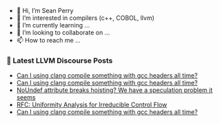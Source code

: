 - 👋 Hi, I’m Sean Perry
- 👀 I’m interested in compilers (c++, COBOL, llvm)
- 🌱 I’m currently learning ...
- 💞️ I’m looking to collaborate on ...
- 📫 How to reach me ...

<!---
s66perry/s66perry is a ✨ special ✨ repository because its `README.md` (this file) appears on your GitHub profile.
You can click the Preview link to take a look at your changes.
--->
### 📕 Latest LLVM Discourse Posts

<!-- DISCOURSE-LLVM:START -->
- [Can I using clang compile something with gcc headers all time?](https://discourse.llvm.org/t/can-i-using-clang-compile-something-with-gcc-headers-all-time/64153#post_4)
- [Can I using clang compile something with gcc headers all time?](https://discourse.llvm.org/t/can-i-using-clang-compile-something-with-gcc-headers-all-time/64153#post_3)
- [NoUndef attribute breaks hoisting? We have a speculation problem it seems](https://discourse.llvm.org/t/noundef-attribute-breaks-hoisting-we-have-a-speculation-problem-it-seems/64156#post_1)
- [RFC: Uniformity Analysis for Irreducible Control Flow](https://discourse.llvm.org/t/rfc-uniformity-analysis-for-irreducible-control-flow/64139#post_3)
- [Can I using clang compile something with gcc headers all time?](https://discourse.llvm.org/t/can-i-using-clang-compile-something-with-gcc-headers-all-time/64153#post_2)
<!-- DISCOURSE-LLVM:END -->
